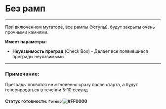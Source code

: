 # Без рамп

------------
При включенном мутаторе, все рампы (Уступы), будут закрыты очень 
прочными камнями.

**Имеет параметры:**
* **Неуязвимость преград** (Check Box) - Делает все появившиеся 
  преграды неуязвимыми

---
### Примечание:
Преграды появятся не мгновенно сразу после старта, а 
будут генерироваться в течении 5-10 секунд


#### Статус готовности: `Готово` ![#FF0000](https://via.placeholder.com/15/00FF00/000000?text=+)